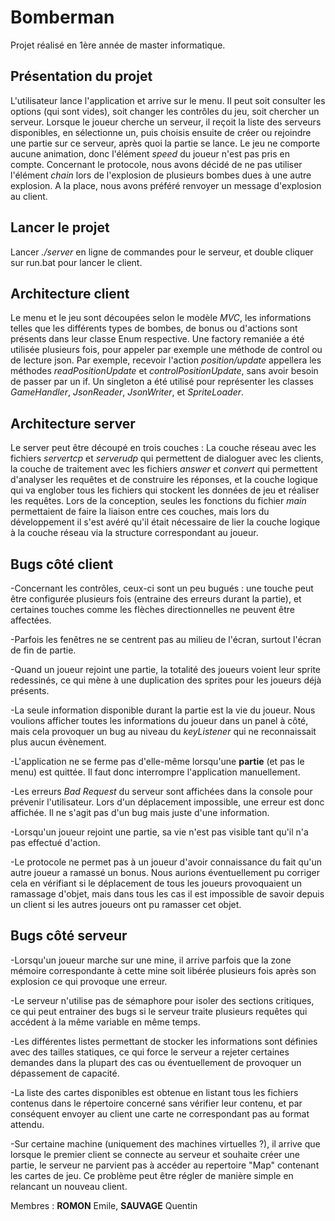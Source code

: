 # Bomberman
Projet réalisé en 1ère année de master informatique.

## Présentation du projet

L'utilisateur lance l'application et arrive sur le menu. Il peut soit consulter les options (qui sont vides), soit changer les contrôles du jeu, soit chercher un serveur.
Lorsque le joueur cherche un serveur, il reçoit la liste des serveurs disponibles, en sélectionne un, puis choisis ensuite de créer ou rejoindre une partie sur ce serveur, après quoi la partie se lance.
Le jeu ne comporte aucune animation, donc l'élément _speed_ du joueur n'est pas pris en compte. Concernant le protocole, nous avons décidé de ne pas utiliser l'élément _chain_ lors de l'explosion de plusieurs bombes dues à une autre explosion.
A la place, nous avons préféré renvoyer un message d'explosion au client. 

## Lancer le projet

Lancer _./server_ en ligne de commandes pour le serveur, et double cliquer sur run.bat pour lancer le client.

## Architecture client

Le menu et le jeu sont découpées selon le modèle _MVC_, les informations telles que les différents types de bombes, de bonus ou d'actions sont présents dans leur classe Enum respective. Une factory remaniée a été utilisée plusieurs fois, pour appeler par exemple une méthode de control ou de lecture json. Par exemple, recevoir l'action _position/update_ appellera les méthodes _readPositionUpdate_ et _controlPositionUpdate_, sans avoir besoin de passer par un if.
Un singleton a été utilisé pour représenter les classes _GameHandler_, _JsonReader_, _JsonWriter_, et _SpriteLoader_.

## Architecture server

Le server peut être découpé en trois couches : La couche réseau avec les fichiers _servertcp_ et _serverudp_ qui permettent de dialoguer avec les clients, la couche de traitement avec les fichiers _answer_ et _convert_ qui permettent d'analyser les requêtes et de construire les réponses, et la couche logique qui va englober tous les fichiers qui stockent les données de jeu et réaliser les requêtes. Lors de la conception, seules les fonctions du fichier _main_ permettaient de faire la liaison entre ces couches, mais lors du développement il s'est avéré qu'il était nécessaire de lier la couche logique à la couche réseau via la structure correspondant au joueur.

## Bugs côté client

-Concernant les contrôles, ceux-ci sont un peu bugués : une touche peut être configurée plusieurs fois (entraine des erreurs durant la partie), et certaines touches comme les flèches directionnelles ne peuvent être affectées.

-Parfois les fenêtres ne se centrent pas au milieu de l'écran, surtout l'écran de fin de partie.

-Quand un joueur rejoint une partie, la totalité des joueurs voient leur sprite redessinés, ce qui mène à une duplication des sprites pour les joueurs déjà présents.

-La seule information disponible durant la partie est la vie du joueur. Nous voulions afficher toutes les informations du joueur dans un panel à côté, mais cela provoquer un bug au niveau du _keyListener_ qui ne reconnaissait plus aucun évènement.

-L'application ne se ferme pas d'elle-même lorsqu'une __partie__ (et pas le menu) est quittée. Il faut donc interrompre l'application manuellement. 

-Les erreurs _Bad Request_ du serveur sont affichées dans la console pour prévenir l'utilisateur. Lors d'un déplacement impossible, une erreur est donc affichée. Il ne s'agit pas d'un bug mais juste d'une information.

-Lorsqu'un joueur rejoint une partie, sa vie n'est pas visible tant qu'il n'a pas effectué d'action.

-Le protocole ne permet pas à un joueur d'avoir connaissance du fait qu'un autre joueur a ramassé un bonus. Nous aurions éventuellement pu corriger cela en vérifiant si le déplacement de tous les joueurs provoquaient un ramassage d'objet, mais dans tous les cas il est impossible de savoir depuis un client si les autres joueurs ont pu ramasser cet objet.

## Bugs côté serveur

-Lorsqu'un joueur marche sur une mine, il arrive parfois que la zone mémoire correspondante à cette mine soit libérée plusieurs fois après son explosion ce qui provoque une erreur.

-Le serveur n'utilise pas de sémaphore pour isoler des sections critiques, ce qui peut entrainer des bugs si le serveur traite plusieurs requêtes qui accédent à la même variable en même temps.

-Les différentes listes permettant de stocker les informations sont définies avec des tailles statiques, ce qui force le serveur a rejeter certaines demandes dans la plupart des cas ou éventuellement de provoquer un dépassement de capacité.

-La liste des cartes disponibles est obtenue en listant tous les fichiers contenus dans le répertoire concerné sans vérifier leur contenu, et par conséquent envoyer au client une carte ne correspondant pas au format attendu.

-Sur certaine machine (uniquement des machines virtuelles ?), il arrive que lorsque le premier client se connecte au serveur et souhaite créer une partie, le serveur ne parvient pas à accéder au repertoire "Map" contenant les cartes de jeu. Ce problème peut être régler de manière simple en relancant un nouveau client.

Membres : __ROMON__ Emile, __SAUVAGE__ Quentin
